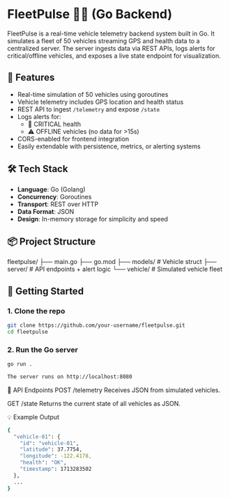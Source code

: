 # FleetPulse 🚗📡 (Go Backend)

FleetPulse is a real-time vehicle telemetry backend system built in Go. It simulates a fleet of 50 vehicles streaming GPS and health data to a centralized server. The server ingests data via REST APIs, logs alerts for critical/offline vehicles, and exposes a live state endpoint for visualization.

## 🌟 Features

- Real-time simulation of 50 vehicles using goroutines
- Vehicle telemetry includes GPS location and health status
- REST API to ingest `/telemetry` and expose `/state`
- Logs alerts for:
  - 🚨 CRITICAL health
  - ⚠️ OFFLINE vehicles (no data for >15s)
- CORS-enabled for frontend integration
- Easily extendable with persistence, metrics, or alerting systems

## 🛠 Tech Stack

- **Language**: Go (Golang)
- **Concurrency**: Goroutines
- **Transport**: REST over HTTP
- **Data Format**: JSON
- **Design**: In-memory storage for simplicity and speed

## 📦 Project Structure

fleetpulse/
├── main.go
├── go.mod
├── models/ # Vehicle struct
├── server/ # API endpoints + alert logic
└── vehicle/ # Simulated vehicle fleet


## 🚀 Getting Started

### 1. Clone the repo

```bash
git clone https://github.com/your-username/fleetpulse.git
cd fleetpulse
```
### 2. Run the Go server
```bash
go run .

The server runs on http://localhost:8080
```
📡 API Endpoints
POST /telemetry
Receives JSON from simulated vehicles.

GET /state
Returns the current state of all vehicles as JSON.

💡 Example Output
```bash
{
  "vehicle-01": {
    "id": "vehicle-01",
    "latitude": 37.7754,
    "longitude": -122.4178,
    "health": "OK",
    "timestamp": 1713283502
  },
  ...
}





